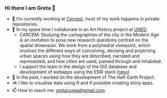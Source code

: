### Hi there I am Greta 👋

- 🔭 I’m currently working at [Cervest](https://github.com/cervest), most of my work happens in private repositories.  
- 🌱 In my spare time I collaborate in an Art History project at [UNED](https://dimh.hypotheses.org/equipo).
  - CARCEM: Studying the cartographies of the city in the Modern Age is an invitation to pose new research questions centred on the spatial dimension. We work from a polyhedral viewpoint, which involves the different ways of conceiving, devising and projecting urban spaces using how they are described, narrated and represented, and how cities are used, passed through and inhabited.
  - I support the team in the design of the GIS database and development of webapps using the ESRI stack ([repo](https://github.com/carcem/carcem_arcgis)) 
- 🦔 In the past, I worked on the development of The Half-Earth Project.
- 🚲 I like to visualise data using R and if possible creating shiny apps.
- 📫 How to reach me: gretacvega@gmail.com

